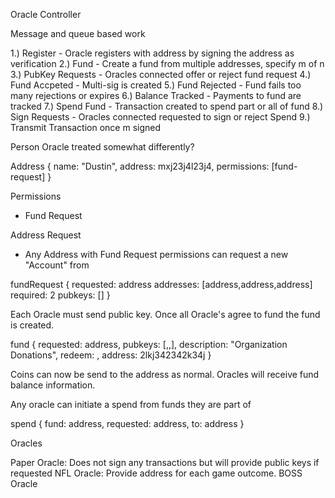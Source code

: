 Oracle Controller

Message and queue based work

1.) Register - Oracle registers with address by signing the address as verification
2.) Fund - Create a fund from multiple addresses, specify m of n
3.) PubKey Requests - Oracles connected offer or reject fund request
4.) Fund Accpeted - Multi-sig is created
5.) Fund Rejected - Fund fails too many rejections or expires
6.) Balance Tracked - Payments to fund are tracked
7.) Spend Fund - Transaction created to spend part or all of fund
8.) Sign Requests - Oracles connected requested to sign or reject Spend
9.) Transmit Transaction once m signed

Person Oracle treated somewhat differently?


Address {
  name: "Dustin",
  address: mxj23j4l23j4,
  permissions: [fund-request]
}

Permissions
  - Fund Request

Address Request
 - Any  Address with Fund Request permissions can request a new "Account" from

 fundRequest {
    requested: address
    addresses: [address,address,address]
    required: 2
    pubkeys: []
 }

Each Oracle must send public key.  Once all Oracle's agree to fund the
fund is created.

  fund {
    requested: address,
    pubkeys: [<key1>,<key2>,<key3>],
    description: "Organization Donations",
    redeem: <redeemscript>,
    address: 2lkj342342k34j
  }

Coins can now be send to the address as normal.  Oracles will receive fund
balance information.

Any oracle can initiate a spend from funds they are part of

  spend {
    fund: address,
    requested: address,
    to: address
  }

Oracles

Paper Oracle: Does not sign any transactions but will provide public keys if requested
NFL Oracle: Provide address for each game outcome.
BOSS Oracle